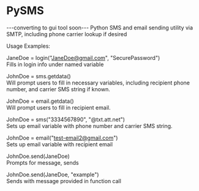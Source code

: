 # PySMS
---converting to gui tool soon---
Python SMS and email sending utility via SMTP, including phone carrier lookup if desired<br>

Usage Examples:<br>

JaneDoe = login("JaneDoe@gmail.com", "SecurePassword")<br>
Fills in login info under named variable<br>

JohnDoe = sms.getdata()  <br>
Will prompt users to fill in necessary variables, including recipient phone number, and carrier SMS string if known.<br>

JohnDoe = email.getdata()  <br>
Will prompt users to fill in recipient email.<br>

JohnDoe = sms("3334567890", "@txt.att.net")<br>
Sets up email variable with phone number and carrier SMS string.<br>

JohnDoe = email("test-email2@gmail.com")<br>
Sets up email variable with recipient email<br>

JohnDoe.send(JaneDoe)<br>
Prompts for message, sends<br>

JohnDoe.send(JaneDoe, "example")<br>
Sends with message provided in function call<br>

